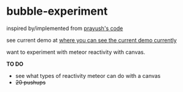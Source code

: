 bubble-experiment
=================

inspired by/implemented from  [prayush's code](http://cssdeck.com/labs/hpjd1ovw)

see current demo at [where you can see the current demo currently](http://bubbles.meteor.com)

want to experiment with meteor reactivity with canvas. 

**TO DO**
- see what types of reactivity meteor can do with a canvas
- ~~20 pushups~~
